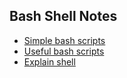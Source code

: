 ## Bash Shell Notes

* [Simple bash scripts](https://github.com/ruanyf/simple-bash-scripts)
* [Useful bash scripts](https://github.com/topics/useful-bash-scripts)
* [Explain shell](https://explainshell.com/)
